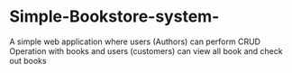 # Simple-Bookstore-system-
A simple web application where users (Authors) can perform CRUD Operation with books and users (customers) can view all book and check out books 
